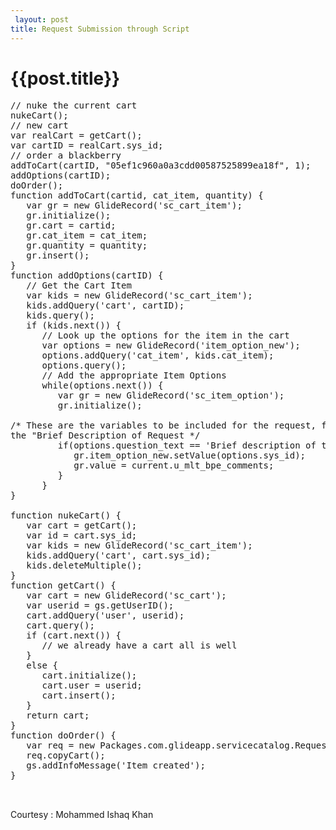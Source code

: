 ```yaml
---
 layout: post
title: Request Submission through Script
--- 
```

 {{post.title}}
======================================================

<pre language ="javascript">
// nuke the current cart
nukeCart();
// new cart
var realCart = getCart();
var cartID = realCart.sys_id;
// order a blackberry
addToCart(cartID, "05ef1c960a0a3cdd00587525899ea18f", 1);
addOptions(cartID);
doOrder();
function addToCart(cartid, cat_item, quantity) {
   var gr = new GlideRecord('sc_cart_item');
   gr.initialize();
   gr.cart = cartid;
   gr.cat_item = cat_item;
   gr.quantity = quantity;
   gr.insert();
}
function addOptions(cartID) {
   // Get the Cart Item
   var kids = new GlideRecord('sc_cart_item');
   kids.addQuery('cart', cartID);
   kids.query();
   if (kids.next()) {
      // Look up the options for the item in the cart
      var options = new GlideRecord('item_option_new');
      options.addQuery('cat_item', kids.cat_item);
      options.query();
      // Add the appropriate Item Options
      while(options.next()) {
         var gr = new GlideRecord('sc_item_option');
         gr.initialize();

/* These are the variables to be included for the request, for example Brief description of the request is
the "Brief Description of Request */
         if(options.question_text == 'Brief description of the request') {
            gr.item_option_new.setValue(options.sys_id);
            gr.value = current.u_mlt_bpe_comments;
         }
      }
}

function nukeCart() {
   var cart = getCart();
   var id = cart.sys_id;
   var kids = new GlideRecord('sc_cart_item');
   kids.addQuery('cart', cart.sys_id);
   kids.deleteMultiple();
}
function getCart() {
   var cart = new GlideRecord('sc_cart');
   var userid = gs.getUserID();
   cart.addQuery('user', userid);
   cart.query();
   if (cart.next()) {
      // we already have a cart all is well
   }
   else {
      cart.initialize();
      cart.user = userid;
      cart.insert();
   }
   return cart;
}
function doOrder() {
   var req = new Packages.com.glideapp.servicecatalog.RequestNew();
   req.copyCart();
   gs.addInfoMessage('Item created');
}


</pre>

Courtesy : Mohammed Ishaq Khan